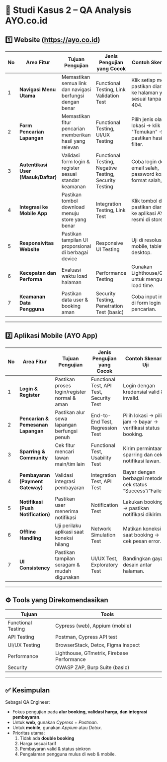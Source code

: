 
# 🧠 Studi Kasus 2 – QA Analysis AYO.co.id

## 1️⃣ Website (https://ayo.co.id)

| No | Area Fitur | Tujuan Pengujian | Jenis Pengujian yang Cocok | Contoh Skenario Uji |
|----|-------------|------------------|-----------------------------|----------------------|
| 1 | **Navigasi Menu Utama** | Memastikan semua link dan navigasi berfungsi dengan benar | Functional Testing, Link Validation Test | Klik setiap menu dan pastikan diarahkan ke halaman yang sesuai tanpa error 404. |
| 2 | **Form Pencarian Lapangan** | Memastikan fitur pencarian memberikan hasil yang relevan | Functional Testing, UI/UX Testing | Pilih jenis olahraga & lokasi → klik "Temukan" → pastikan hasil sesuai filter. |
| 3 | **Autentikasi User (Masuk/Daftar)** | Validasi form login & register sesuai standar keamanan | Functional Testing, Negative Testing, Security Testing | Coba login dengan email salah, password kosong, format salah, dsb. |
| 4 | **Integrasi ke Mobile App** | Pastikan tombol download menuju store yang benar | Integration Testing, Link Test | Klik tombol dan pastikan diarahkan ke aplikasi AYO resmi di store. |
| 5 | **Responsivitas Website** | Pastikan tampilan UI proporsional di berbagai device | Responsive UI Testing | Uji di resolusi mobile, tablet, dan desktop. |
| 6 | **Kecepatan dan Performa** | Evaluasi waktu load halaman | Performance Testing | Gunakan Lighthouse/GTmetrix untuk mengukur load time. |
| 7 | **Keamanan Data Pengguna** | Pastikan data user & booking aman | Security Testing, Penetration Test (basic) | Coba input injection di form login & pencarian. |

---

## 2️⃣ Aplikasi Mobile (AYO App)

| No | Area Fitur | Tujuan Pengujian | Jenis Pengujian yang Cocok | Contoh Skenario Uji |
|----|-------------|------------------|-----------------------------|----------------------|
| 1 | **Login & Register** | Pastikan proses login/register normal & aman | Functional Test, API Test, Security Test | Login dengan kredensial valid & invalid. |
| 2 | **Pencarian & Pemesanan Lapangan** | Pastikan alur sewa lapangan berfungsi penuh | End-to-End Test, Regression Test | Pilih lokasi → pilih jam → bayar → verifikasi status booking. |
| 3 | **Sparring & Community** | Cek fitur mencari lawan main/tim lain | Functional Test, Usability Test | Kirim permintaan sparring dan cek notifikasi lawan. |
| 4 | **Pembayaran (Payment Gateway)** | Validasi integrasi pembayaran | Integration Test, API Test | Bayar dengan berbagai metode & cek status “Success”/“Failed”. |
| 5 | **Notifikasi (Push Notification)** | Pastikan user menerima notifikasi | Notification Test | Lakukan booking → pastikan notifikasi dikirim. |
| 6 | **Offline Handling** | Uji perilaku aplikasi saat koneksi hilang | Network Simulation Test | Matikan koneksi saat booking → cek pesan error. |
| 7 | **UI Consistency** | Pastikan tampilan seragam & mudah digunakan | UI/UX Test, Exploratory Test | Bandingkan gaya desain antar halaman. |

---

## ⚙️ Tools yang Direkomendasikan

| Tujuan | Tools |
|---------|-------|
| Functional Testing | Cypress (web), Appium (mobile) |
| API Testing | Postman, Cypress API test |
| UI/UX Testing | BrowserStack, Detox, Figma Inspect |
| Performance | Lighthouse, GTmetrix, Firebase Performance |
| Security | OWASP ZAP, Burp Suite (basic) |

---

## ✅ Kesimpulan

Sebagai QA Engineer:
- Fokus pengujian pada **alur booking, validasi harga, dan integrasi pembayaran**.  
- Untuk **web**, gunakan *Cypress* + *Postman*.  
- Untuk **mobile**, gunakan *Appium* atau *Detox*.  
- Prioritas utama:
  1. Tidak ada **double booking**  
  2. Harga sesuai tarif  
  3. Pembayaran valid & status sinkron  
  4. Pengalaman pengguna mulus di web & mobile.

